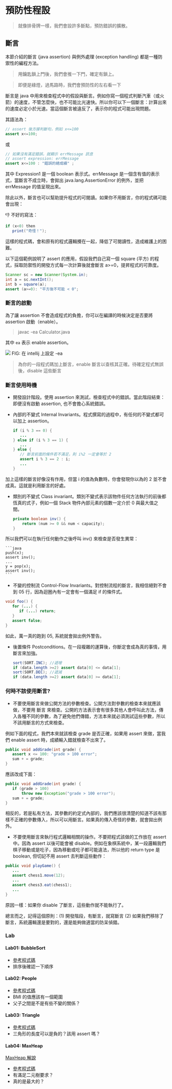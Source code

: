# 預防性程設

> 就像排骨牌一樣，我們會設許多斷點，預防錯誤的擴散。

##  斷言

本節介紹的斷言 (java assertion) 與例外處理 (exception handling) 都是一種防禦性的編程方法。

> 用鑰匙鎖上門後，我們會推一下門，確定有鎖上。

> 即便是綠燈，過馬路時，我們會預防性的左右看一下

斷言是 java 中用來檢查程式中的假設與斷言。例如你寫一個程式判斷汽車（或火箭）的速度，不管怎麼快，也不可能比光速快。所以你可以下一個斷言：計算出來的速度必定小於光速。當這個斷言被違反了，表示你的程式可能出現問題。

其語法為：

```java 
// assert 後方接判斷句，例如 x<=100
assert x<=100; 
```

或

```java 
// 如果沒有滿足錯誤，就顯示 errMessage 訊息
// assert expression: errMessage
assert x<=100 : "錯誤的總成績" ; 
```

其中 Expression1 是一個 boolean 表示式。errMessage 是一個含有值的表示式，當斷言不成立時，會拋出 java.lang.AssertionError 的例外，並把 errMessage 的值呈現出來。

除此以外，斷言也可以幫助提升程式的可閱讀。如果你不用斷言，你的程式碼可能會出現：

:-1: 不好的寫法：
```java
if (x<0) then
   print("奇怪！");
```

這樣的程式碼，會和原有的程式邏輯攪在一起，降低了可閱讀性，造成維護上的困難。

以下這個範例說明了 assert 的應用，假設我們自己寫一個 square (平方) 的程式，採取防禦性的開發方式每一次計算後就會斷言 a>=0，提昇程式的可靠度。

```java
Scanner sc = new Scanner(System.in);
int a = sc.nextInt();
int b = square(a);
assert (a>=0): "平方後不可能 < 0";
```


### 斷言的啟動

為了讓 assertion 不會造成程式的負擔，你可以在編譯的時候決定是否要將 assertion 啟動（enable）。

> javac -ea Calculator.java

其中 `ea` 表示 enable assertion。

![](https://hackmd.io/_uploads/rJg4NE602.png)
FIG: 在 intellij 上設定 -ea 

> 為你的一段程式碼加上斷言，enable 斷言以查核其正確。待確定程式無誤後，disable 這些斷言

### 斷言使用時機

- 開發設計階段。使用 assertion 來測試，檢查程式中的錯誤。當此階段結束：即便沒有啟動 assertion, 也不會擔心系統錯誤。

- 內部的不變式 Internal Invariants。程式撰寫的過程中，有任何的不變式都可以加上 assertion。

    ```java
    if (i % 3 == 0) {
       ...
    } else if (i % 3 == 1) {
       ...
    } else {
       // 斷言前面的條件若不滿足，則 i%2 一定會等於 2
       assert i % 3 == 2 : i; 
       ...
    }
    ```

加上這樣的斷言好像沒有作用，但當 i 的值為負數時，你會發現你以為的 2 並不會成真。這就是利用斷言的好處。

- 類別的不變式 Class invariant。類別不變式表示該物件任何方法執行的前後都恆真的式子，例如一個 Stack 物件內部元素的個數一定介於 0 與最大值之間。

    ```java
    private boolean inv() {
        return (num >= 0 && num < capacity);
    }
    ```

所以我們可以在執行任何動作之後呼叫 inv() 來檢查是否發生異常：

    ```java
    push(x);
    assert inv();
    ...
    y = pop(x);
    assert inv();
    ```

- 不變的控制流 Control-Flow Invariants。對控制流程的斷言，我相信絕對不會到 05 行，因為迴圈內有一定會有一個滿足 if 的條件式。

```java
void foo() { 
   for (...) {
      if (...) return;
   }
   assert false; 
}
```

如此，萬一真的跑到 05, 系統就會拋出例外警告。

- 後置條件 Postconditions。在一段複雜的運算後，你斷定會成為真的事情，用斷言來加強。

    ```java
    sort(SORT.INC); //遞增
    if (data.length >=2) assert data[0] <= data[1];
    sort(SORT.DEC); //遞減
    if (data.length >=2) assert data[0] >= data[1];
    ```


### 何時不該使用斷言?

- 不要使用斷言來做公開方法的參數檢查。公開方法對參數的檢查本來就應該做，不要用 斷言 來檢查。公開的方法表示會有很多其他人會呼叫此方法，傳入各種不同的參數，為了避免他們傳錯，方法本來就必須測試這些參數，所以不該用斷言的方式來檢查。

例如下面的程式，我們本來就該檢查 grade 是否正確，如果用 assert 來做，當我們 enable assert  時，成績輸入錯就檢查不出來了。

```java
public void addGrade(int grade) {
   assert x <= 100: "grade > 100 error";
   sum + = grade;    
}
```

應該改成下面：

```java
public void addGrade(int grade) {
   if (grade > 100) 
       throw new Exception("grade > 100 error");
   sum + = grade;    
}
```

相反的，若是私有方法，其參數的約定式內部的，我們應該很清楚的知道不該有那樣不正確的參數傳入，所以可以用斷言。如果真的傳入奇怪的參數，就會拋出例外。

- 不要使用斷言來執行程式邏輯相關的操作。不要把程式該做的工作放在 assert 中。因為 assert 以後可能會被 disable。例如在象棋系統中，某一段邏輯我們棋子移動或是吃子，因為移動或吃子都可能違法，所以他的 return type 是 boolean, 但切記不用 assert 去判斷這些動作：

```java
public void playGame() {
   ...
   assert chess1.move(12);
   ...
   assert chess3.eat(chess1);
   ...
}
```

原因一樣：如果你 disable 了斷言，這些動作就不能執行了。


總言而之，記得這個原則：(1) 開發階段，有斷言，就寫斷言 (2) 如果我們移除了斷言，系統邏輯還是要對的，還是能夠做適當的防呆偵錯。

### Lab

#### Lab01: BubbleSort
* [參考程式碼](../../Intellij/DemoPreventive/src/main/java/xdemo/BubbleSort.java)
* 排序後確認一下順序

#### Lab02: People
* [參考程式碼](../../Intellij/DemoPreventive/src/main/java/xdemo/People.java)
* BMI 的值應該有一個範圍
* 父子之間是不是有些不變的關係？

#### Lab03: Triangle
* [參考程式碼](../../Intellij/DemoPreventive/src/main/java/xdemo/Triangle.java)
* 三角形的長度可以是負的？該用 assert 嗎？

#### Lab04: MaxHeap
[MaxHeap 解說](https://docs.google.com/presentation/d/11ajG_oQkdPvYaAa7-9oGG-bFU34YJMmq8zZZIFch-Y4/edit#slide=id.p)
* [參考程式碼](../../Intellij/DemoPreventive/src/main/java/xdemo/MaxHeap.java)
* 有滿足二元樹要求？
* 真的是最大的？